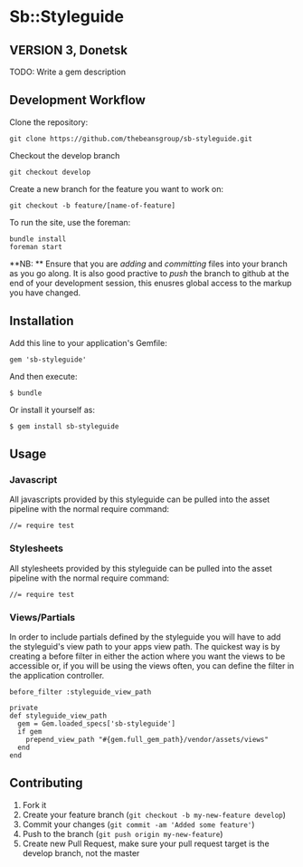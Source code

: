 # Sb::Styleguide

## VERSION 3, Donetsk

TODO: Write a gem description

## Development Workflow

Clone the repository:

    git clone https://github.com/thebeansgroup/sb-styleguide.git 

Checkout the develop branch
    
    git checkout develop

Create a new branch for the feature you want to work on:

    git checkout -b feature/[name-of-feature]

To run the site, use the foreman:

    bundle install
    foreman start

**NB: ** Ensure that you are _adding_ and _committing_ files into your branch as you go along. It is also good practive to _push_ the branch to github at the end of your development session, this enusres global access to the markup you have changed.

## Installation

Add this line to your application's Gemfile:

    gem 'sb-styleguide'

And then execute:

    $ bundle

Or install it yourself as:

    $ gem install sb-styleguide

## Usage

### Javascript
All javascripts provided by this styleguide can be pulled into the asset pipeline
with the normal require command:

    //= require test

### Stylesheets
All stylesheets provided by this styleguide can be pulled into the asset pipeline
with the normal require command:

    //= require test

### Views/Partials
In order to include partials defined by the styleguide you will have to add the
styleguid's view path to your apps view path. The quickest way is by creating
a before filter in either the action where you want the views to be accessible
or, if you will be using the views often, you can define the filter in the
application controller.

    before_filter :styleguide_view_path

    private
    def styleguide_view_path
      gem = Gem.loaded_specs['sb-styleguide']
      if gem
        prepend_view_path "#{gem.full_gem_path}/vendor/assets/views"
      end
    end

## Contributing

1. Fork it
2. Create your feature branch (`git checkout -b my-new-feature develop`)
3. Commit your changes (`git commit -am 'Added some feature'`)
4. Push to the branch (`git push origin my-new-feature`)
5. Create new Pull Request, make sure your pull request target is the develop branch, not the master
